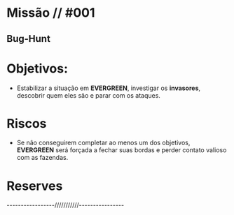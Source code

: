 # Missão // #001
## Bug-Hunt
# Objetivos:
- Estabilizar a situação em **EVERGREEN**, investigar os **invasores**, descobrir quem eles são e parar com os ataques.


# Riscos
- Se não conseguirem completar ao menos um dos objetivos, **EVERGREEN** será forçada a fechar suas bordas e perder contato valioso com as fazendas.

# Reserves
-----------------///////////----------------
